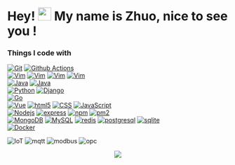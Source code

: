<h1>Hey! <img src="https://emojis.slackmojis.com/emojis/images/1643514596/5999/meow_party.gif" width="30" />
  My name is Zhuo, nice to see you !</h1>
<h3>Things I code with</h3>

<p>
  <!--git--><a href="https://git-scm.com/"><img alt="Git" src="https://img.shields.io/badge/-Git-F54D27?logo=Git&logoColor=white"/></a>
  <!--Github Actions--><a href="https://docs.github.com/free-pro-team@latest/actions"><img alt="Github Actions" src="https://img.shields.io/badge/-Github Actions-2088FF?logo=github-actions&logoColor=white"/></a>  
  <!-- --><br>
  <!--linux--><a href="https://www.linux.org/"><img alt="Vim" src="https://img.shields.io/badge/-linux-FCC624?logo=linux&logoColor=white&style="/></a>
  <!--centos--><a href="https://www.centos.org/"><img alt="Vim" src="https://img.shields.io/badge/-centos-262577?logo=centos&logoColor=white&style="/></a>
  <!--Rocky Linux--><a href="https://www.rockylinux.org/"><img alt="Vim" src="https://img.shields.io/badge/-Rocky Linux-10B981?logo=Rocky Linux&logoColor=white&style="/></a>
  <!--vim--><a href="https://www.vim.org/"><img alt="Vim" src="https://img.shields.io/badge/-Vim-019733?logo=Vim&logoColor=white&style="/></a>
  <!-- --><br>
  <!--java--><a href="https://www.java.com/"><img alt="Java" src="https://img.shields.io/badge/-Java-000000?logo=Java&logoColor=white"/></a>
  <!--Spring Boot--><a href="https://spring.io/"><img alt="Java" src="https://img.shields.io/badge/-Spring Boot-6DB33F?logo=Spring Boot&logoColor=white"/></a>
  <!-- --><br>
  <!--python--><a href="https://www.python.org/"><img alt="Python" src="https://img.shields.io/badge/-Python-3776AB?logo=Python&logoColor=white"/></a>
  <!--django--><a href="https://www.djangoproject.com/"><img alt="Django" src="https://img.shields.io/badge/-Django-092E20?logo=Django&logoColor=white"/></a>
  <!-- --><br>
  <!--golang--><a href="https://golang.org/"><img alt="Go" src="https://img.shields.io/badge/-Go-00ACD7?logo=go&logoColor=white"/></a>
  <!-- --><br>
  <!--vue--><a href="https://vuejs.org/"><img alt="Vue" src="https://img.shields.io/badge/-Vue-42B983?&logo=vue.js&logoColor=white"/></a>
  <!--html5--><a href="https://developer.mozilla.org/en-US/docs/Web/Guide/HTML/HTML5"><img alt="html5" src="https://img.shields.io/badge/-html5-E44D26?logo=html5&logoColor=white"/></a>
  <!--CSS--><a href="https://developer.mozilla.org/docs/Archive/CSS3"><img alt="CSS" src="https://img.shields.io/badge/-CSS-1672B6?logo=CSS3&logoColor=white"/></a>
  <!--JavaScript--><a href="https://developer.mozilla.org/docs/Web/JavaScript"><img alt="JavaScript" src="https://img.shields.io/badge/-JavaScript-F7DF1E?logo=JavaScript&logoColor=white"/></a>
  <!-- --><br>
  <!--Nodejs--><a href="https://nodejs.org/"><img alt="Nodejs" src="https://img.shields.io/badge/-Nodejs-43853D?logo=Node.js&logoColor=white"/></a>
  <!--express--><a href="http://expressjs.com"><img alt="express" src="https://img.shields.io/badge/-express-000000?logo=express&logoColor=white"/></a>
  <!--npm--><a href="https://www.npmjs.com"><img alt="npm" src="https://img.shields.io/badge/-npm-CB3837?logo=npm&logoColor=white"/></a>
  <!--pm2--><a href="https://pm2.io"><img alt="pm2" src="https://img.shields.io/badge/-pm2-2B037A?logo=pm2&logoColor=white"/></a>
  <!-- --><br>
  <!--MongoDB--><a href="https://www.mongodb.com/"><img alt="MongoDB" src="https://img.shields.io/badge/-MongoDB-14AA52?logo=mongodb&logoColor=white"/></a>
  <!--MySQL--><a href="https://dev.mysql.com/"><img alt="MySQL" src="https://img.shields.io/badge/-MySQL-4579A1?logo=MySQL&logoColor=white"/></a>
  <!--redis--><a href="https://redis.io/"><img alt="redis" src="https://img.shields.io/badge/-redis-DC382D?logo=redis&logoColor=white"/></a>
  <!--postgresql--><a href="https://www.postgresql.org/"><img alt="postgresql" src="https://img.shields.io/badge/-postgresql-4169E1?logo=postgresql&logoColor=white"/></a>
  <!--sqlite--><a href="https://www.sqlite.org/"><img alt="sqlite" src="https://img.shields.io/badge/-sqlite-003B57?logo=sqlite&logoColor=white"/></a>
  <!-- --><br>
  <!--Kubernetes--><!-- <a href="https://kubernetes.io/"><img alt="Kubernetes" src="https://img.shields.io/badge/-Kubernetes-326CE5?logo=Kubernetes&logoColor=white"/></a> -->
  <!--Docker--><a href="https://www.docker.com/"><img alt="Docker" src="https://img.shields.io/badge/-Docker-2496ED?logo=Docker&logoColor=white"/></a>
</p>
<p>
  <img alt="IoT" src="https://img.shields.io/badge/%E7%89%A9%E8%81%94%E7%BD%91-IoT-blue"/>
  <img alt="mqtt" src="https://img.shields.io/badge/-mqtt-42B983"/>
  <img alt="modbus" src="https://img.shields.io/badge/-modbus-orange"/>
  <img alt="opc" src="https://img.shields.io/badge/-opc.ua-red"/>
  
</p>
<p align="center">
  <a href="https://github.com/hezhuozhuo">
    <img src="https://github-readme-stats.vercel.app/api?username=hezhuozhuo&show_icons=true&theme=buefy" />
  </a>
</p>


